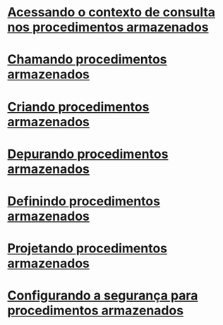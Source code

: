# [Acessando o contexto de consulta nos procedimentos armazenados](accessing-query-context-in-stored-procedures.md)
# [Chamando procedimentos armazenados](calling-stored-procedures.md)
# [Criando procedimentos armazenados](creating-stored-procedures.md)
# [Depurando procedimentos armazenados](debugging-stored-procedures.md)
# [Definindo procedimentos armazenados](defining-stored-procedures.md)
# [Projetando procedimentos armazenados](designing-stored-procedures.md)
# [Configurando a segurança para procedimentos armazenados](setting-security-for-stored-procedures.md)
